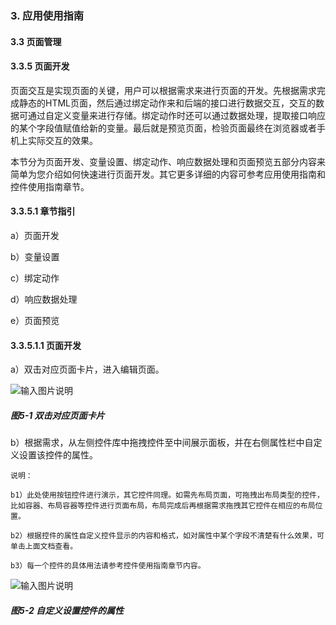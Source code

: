 ### 3. 应用使用指南

#### 3.3 页面管理

#### 3.3.5 页面开发

页面交互是实现页面的关键，用户可以根据需求来进行页面的开发。先根据需求完成静态的HTML页面，然后通过绑定动作来和后端的接口进行数据交互，交互的数据可通过自定义变量来进行存储。绑定动作时还可以通过数据处理，提取接口响应的某个字段值赋值给新的变量。最后就是预览页面，检验页面最终在浏览器或者手机上实际交互的效果。

本节分为页面开发、变量设置、绑定动作、响应数据处理和页面预览五部分内容来简单为您介绍如何快速进行页面开发。其它更多详细的内容可参考应用使用指南和控件使用指南章节。

#### 3.3.5.1 章节指引

a）页面开发

b）变量设置

c）绑定动作

d）响应数据处理

e）页面预览

#### 3.3.5.1.1 页面开发

a）双击对应页面卡片，进入编辑页面。

![输入图片说明](../../../../images/%20SoFlu%EF%BC%88%E5%89%8D%E7%AB%AF%EF%BC%89%E5%85%A8%E8%87%AA%E5%8A%A8%E5%BC%80%E5%8F%91%E5%B9%B3%E5%8F%B0%E6%95%99%E7%A8%8B/1.%20%E6%9C%80%E6%96%B0%E7%89%88%E6%9C%AC%20-%20%E6%9B%B4%E6%96%B0%E6%97%A5%E6%9C%9F%20-%202023.01.10/3.%20%E5%BA%94%E7%94%A8%E4%BD%BF%E7%94%A8%E6%8C%87%E5%8D%97/3.%20%E9%A1%B5%E9%9D%A2%E7%AE%A1%E7%90%86/5-1.png)

##### 图5-1 双击对应页面卡片

b）根据需求，从左侧控件库中拖拽控件至中间展示面板，并在右侧属性栏中自定义设置该控件的属性。

```
说明：

b1）此处使用按钮控件进行演示，其它控件同理。如需先布局页面，可拖拽出布局类型的控件，比如容器、布局容器等控件进行页面布局，布局完成后再根据需求拖拽其它控件在相应的布局位置。

b2）根据控件的属性自定义控件显示的内容和格式，如对属性中某个字段不清楚有什么效果，可单击上面文档查看。

b3）每一个控件的具体用法请参考控件使用指南章节内容。
```

![输入图片说明](../../../../images/%20SoFlu%EF%BC%88%E5%89%8D%E7%AB%AF%EF%BC%89%E5%85%A8%E8%87%AA%E5%8A%A8%E5%BC%80%E5%8F%91%E5%B9%B3%E5%8F%B0%E6%95%99%E7%A8%8B/1.%20%E6%9C%80%E6%96%B0%E7%89%88%E6%9C%AC%20-%20%E6%9B%B4%E6%96%B0%E6%97%A5%E6%9C%9F%20-%202023.01.10/3.%20%E5%BA%94%E7%94%A8%E4%BD%BF%E7%94%A8%E6%8C%87%E5%8D%97/3.%20%E9%A1%B5%E9%9D%A2%E7%AE%A1%E7%90%86/5-2.png)

##### 图5-2 自定义设置控件的属性
